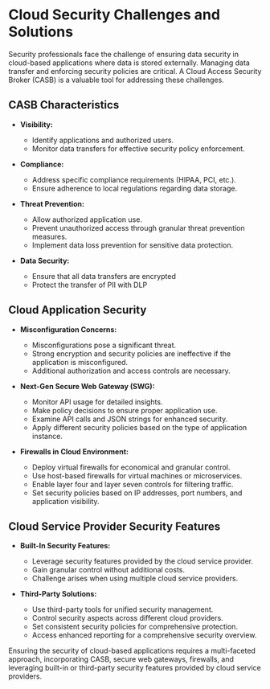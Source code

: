 # Cloud Security Challenges and Solutions

Security professionals face the challenge of ensuring data security in cloud-based applications where data is stored externally. Managing data transfer and enforcing security policies are critical. A Cloud Access Security Broker (CASB) is a valuable tool for addressing these challenges.

## CASB Characteristics

- **Visibility:**
    - Identify applications and authorized users.
    - Monitor data transfers for effective security policy enforcement.

- **Compliance:**
    - Address specific compliance requirements (HIPAA, PCI, etc.).
    - Ensure adherence to local regulations regarding data storage.

- **Threat Prevention:**
    - Allow authorized application use.
    - Prevent unauthorized access through granular threat prevention measures.
    - Implement data loss prevention for sensitive data protection.

- **Data Security:**
	- Ensure that all data transfers are encrypted
	- Protect the transfer of PII with DLP

## Cloud Application Security

- **Misconfiguration Concerns:**
    - Misconfigurations pose a significant threat.
    - Strong encryption and security policies are ineffective if the application is misconfigured.
    - Additional authorization and access controls are necessary.

- **Next-Gen Secure Web Gateway (SWG):**
    - Monitor API usage for detailed insights.
    - Make policy decisions to ensure proper application use.
    - Examine API calls and JSON strings for enhanced security.
    - Apply different security policies based on the type of application instance.

- **Firewalls in Cloud Environment:**
    - Deploy virtual firewalls for economical and granular control.
    - Use host-based firewalls for virtual machines or microservices.
    - Enable layer four and layer seven controls for filtering traffic.
    - Set security policies based on IP addresses, port numbers, and application visibility.

## Cloud Service Provider Security Features

- **Built-In Security Features:**
    - Leverage security features provided by the cloud service provider.
    - Gain granular control without additional costs.
    - Challenge arises when using multiple cloud service providers.

- **Third-Party Solutions:**
    - Use third-party tools for unified security management.
    - Control security aspects across different cloud providers.
    - Set consistent security policies for comprehensive protection.
    - Access enhanced reporting for a comprehensive security overview.

Ensuring the security of cloud-based applications requires a multi-faceted approach, incorporating CASB, secure web gateways, firewalls, and leveraging built-in or third-party security features provided by cloud service providers.
